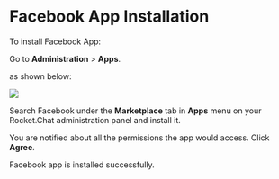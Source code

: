 # Facebook App Installation

To install Facebook App:

Go to **Administration** > **Apps**.

as shown below:

![](<../../../../.gitbook/assets/2021-11-20\_23-29-48 (1) (1) (1) (1) (12) (10) (1) (11).png>)

Search Facebook under the **Marketplace** tab in **Apps** menu on your Rocket.Chat administration panel and install it.

You are notified about all the permissions the app would access. Click **Agree**.

Facebook app is installed successfully.
